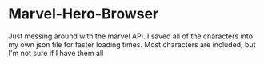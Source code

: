 # Marvel-Hero-Browser

Just messing around with the marvel API. I saved all of the characters into my own json file for faster loading times. Most characters are included, but I'm not sure if I have them all
